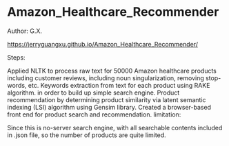 # Amazon_Healthcare_Recommender

Author: G.X.

https://jerryguangxu.github.io/Amazon_Healthcare_Recommender/



Steps:

Applied NLTK to process raw text for 50000 Amazon healthcare products including customer reviews, including noun singularization, removing stop-words, etc.
Keywords extraction from text for each product using RAKE algorithm. in order to build up simple search engine.
Product recommendation by determining product similarity via latent semantic indexing (LSI) algorithm using Gensim library.
Created a browser-based front end for product search and recommendation.
limitation:

Since this is no-server search engine, with all searchable contents included in .json file, so the number of products are quite limited.
